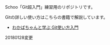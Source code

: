 Schoo「Git超入門」練習用のリポジトリです。

Gitの詳しい使い方はこちらの書籍で解説しています。
- [わかばちゃんと学ぶ Git使い方入門](https://www.amazon.co.jp/dp/B071D4D6XX/)

20180128変更
